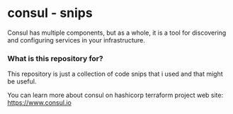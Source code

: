 # consul - snips

Consul has multiple components, but as a whole, it is a tool for discovering and configuring services in your infrastructure.


### What is this repository for? ###

This repository is just a collection of code snips that i used and that might be useful.

You can learn more about consul on hashicorp terraform project web site:
https://www.consul.io
